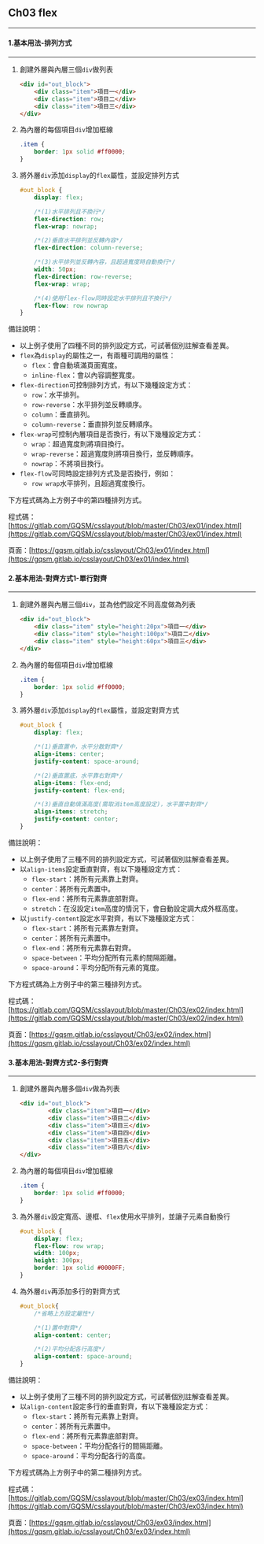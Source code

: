 ## Ch03 flex

---

#### 1.基本用法-排列方式

---

1. 創建外層與內層三個`div`做列表
    ```html
    <div id="out_block">
        <div class="item">項目一</div>
        <div class="item">項目二</div>
        <div class="item">項目三</div>
    </div>
    ```
2. 為內層的每個項目`div`增加框線
    ```css
    .item {
        border: 1px solid #ff0000;
    }
    ```
3. 將外層`div`添加`display`的`flex`屬性，並設定排列方式
    ```css
    #out_block {
        display: flex;

        /*(1)水平排列且不換行*/
        flex-direction: row;
        flex-wrap: nowrap;

        /*(2)垂直水平排列並反轉內容*/
        flex-direction: column-reverse;

        /*(3)水平排列並反轉內容，且超過寬度時自動換行*/
        width: 50px;
        flex-direction: row-reverse;
        flex-wrap: wrap;

        /*(4)使用flex-flow同時設定水平排列且不換行*/
        flex-flow: row nowrap
    }
    ```
>>>
備註說明：
* 以上例子使用了四種不同的排列設定方式，可試著個別註解查看差異。
* `flex`為`display`的屬性之一，有兩種可調用的屬性：
    * `flex`：會自動填滿頁面寬度。
    * `inline-flex`：會以內容調整寬度。
* `flex-direction`可控制排列方式，有以下幾種設定方式：
    * `row`：水平排列。
    * `row-reverse`：水平排列並反轉順序。
    * `column`：垂直排列。
    * `column-reverse`：垂直排列並反轉順序。
* `flex-wrap`可控制內層項目是否換行，有以下幾種設定方式：
    * `wrap`：超過寬度則將項目換行。
    * `wrap-reverse`：超過寬度則將項目換行，並反轉順序。
    * `nowrap`：不將項目換行。
* `flex-flow`可同時設定排列方式及是否換行，例如：
    * `row wrap`水平排列，且超過寬度換行。
>>>

下方程式碼為上方例子中的第四種排列方式。

程式碼：[https://gitlab.com/GQSM/csslayout/blob/master/Ch03/ex01/index.html](https://gitlab.com/GQSM/csslayout/blob/master/Ch03/ex01/index.html)

頁面：[https://gqsm.gitlab.io/csslayout/Ch03/ex01/index.html](https://gqsm.gitlab.io/csslayout/Ch03/ex01/index.html)

#### 2.基本用法-對齊方式1-單行對齊

---

1. 創建外層與內層三個`div`，並為他們設定不同高度做為列表
    ```html
    <div id="out_block">
        <div class="item" style="height:20px">項目一</div>
        <div class="item" style="height:100px">項目二</div>
        <div class="item" style="height:60px">項目三</div>
    </div>
    ```
2. 為內層的每個項目`div`增加框線
    ```css
    .item {
        border: 1px solid #ff0000;
    }
    ```
3. 將外層`div`添加`display`的`flex`屬性，並設定對齊方式
    ```css
    #out_block {
        display: flex;

        /*(1)垂直置中，水平分散對齊*/
        align-items: center;
        justify-content: space-around;

        /*(2)垂直置底，水平靠右對齊*/
        align-items: flex-end;
        justify-content: flex-end;

        /*(3)垂直自動填滿高度(需取消item高度設定)，水平置中對齊*/
        align-items: stretch;
        justify-content: center;
    }
    ```
>>>
備註說明：
* 以上例子使用了三種不同的排列設定方式，可試著個別註解查看差異。
* 以`align-items`設定垂直對齊，有以下幾種設定方式：
    * `flex-start`：將所有元素靠上對齊。
    * `center`：將所有元素置中。
    * `flex-end`：將所有元素靠底部對齊。
    * `stretch`：在沒設定`item`高度的情況下，會自動設定調大成外框高度。
* 以`justify-content`設定水平對齊，有以下幾種設定方式：
    * `flex-start`：將所有元素靠左對齊。
    * `center`：將所有元素置中。
    * `flex-end`：將所有元素靠右對齊。
    * `space-between`：平均分配所有元素的間隔距離。
    * `space-around`：平均分配所有元素的寬度。
>>>

下方程式碼為上方例子中的第三種排列方式。

程式碼：[https://gitlab.com/GQSM/csslayout/blob/master/Ch03/ex02/index.html](https://gitlab.com/GQSM/csslayout/blob/master/Ch03/ex02/index.html)

頁面：[https://gqsm.gitlab.io/csslayout/Ch03/ex02/index.html](https://gqsm.gitlab.io/csslayout/Ch03/ex02/index.html)

#### 3.基本用法-對齊方式2-多行對齊

---

1. 創建外層與內層多個`div`做為列表
    ```html
    <div id="out_block">
            <div class="item">項目一</div>
            <div class="item">項目二</div>
            <div class="item">項目三</div>
            <div class="item">項目四</div>
            <div class="item">項目五</div>
            <div class="item">項目六</div>
    </div>
    ```
2. 為內層的每個項目`div`增加框線
    ```css
    .item {
        border: 1px solid #ff0000;
    }
    ```
3. 為外層`div`設定寬高、邊框、`flex`使用水平排列，並讓子元素自動換行
    ```css
    #out_block {
        display: flex;
        flex-flow: row wrap;
        width: 100px;
        height: 300px;
        border: 1px solid #0000FF;
    }
    ```
4. 為外層`div`再添加多行的對齊方式
    ```css
    #out_block{
        /*省略上方設定屬性*/

        /*(1)置中對齊*/
        align-content: center;

        /*(2)平均分配各行高度*/
        align-content: space-around;
    }
    ```
>>>
備註說明：
* 以上例子使用了三種不同的排列設定方式，可試著個別註解查看差異。
* 以`align-content`設定多行的垂直對齊，有以下幾種設定方式：
    * `flex-start`：將所有元素靠上對齊。
    * `center`：將所有元素置中。
    * `flex-end`：將所有元素靠底部對齊。
    * `space-between`：平均分配各行的間隔距離。
    * `space-around`：平均分配各行的高度。
>>>

下方程式碼為上方例子中的第二種排列方式。

程式碼：[https://gitlab.com/GQSM/csslayout/blob/master/Ch03/ex03/index.html](https://gitlab.com/GQSM/csslayout/blob/master/Ch03/ex03/index.html)

頁面：[https://gqsm.gitlab.io/csslayout/Ch03/ex03/index.html](https://gqsm.gitlab.io/csslayout/Ch03/ex03/index.html)
